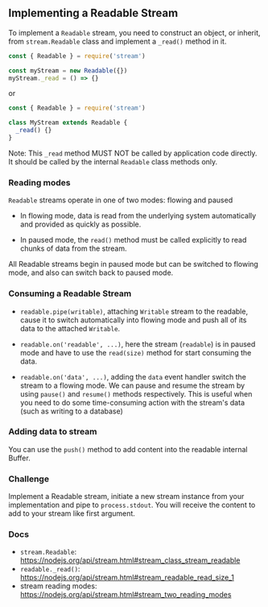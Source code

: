 ## Implementing a Readable Stream

To implement a `Readable` stream, you need to construct an object, or inherit,
from `stream.Readable` class and implement a `_read()` method in it.

```js
const { Readable } = require('stream')

const myStream = new Readable({})
myStream._read = () => {}
```

or

```js
const { Readable } = require('stream')

class MyStream extends Readable {
  _read() {}
}
```

Note: This `_read` method MUST NOT be called by application code directly.
It should be called by the internal `Readable` class methods only.

### Reading modes

`Readable` streams operate in one of two modes: flowing and paused

* In flowing mode, data is read from the underlying system automatically and
  provided as quickly as possible.

* In paused mode, the `read()` method must be called explicitly to read chunks
  of data from the stream.

All Readable streams begin in paused mode but can be switched to flowing mode,
and also can switch back to paused mode.

### Consuming a Readable Stream

* `readable.pipe(writable)`, attaching `Writable` stream to the readable, cause
  it to switch automatically into flowing mode and push all of its data to the
  attached `Writable`.

* `readable.on('readable', ...)`, here the stream (`readable`) is in paused mode
  and have to use the `read(size)` method for start consuming the data.

* `readable.on('data', ...)`, adding the `data` event handler switch the stream
  to a flowing mode. We can pause and resume the stream by using `pause()`
  and `resume()` methods respectively. This is useful when you need to do some
  time-consuming action with the stream's data (such as writing to a database)

### Adding data to stream

You can use the `push()` method to add content into the readable internal Buffer.

### Challenge

Implement a Readable stream, initiate a new stream instance from your implementation
and pipe to `process.stdout`.
You will receive the content to add to your stream like first argument.

### Docs
* `stream.Readable`: https://nodejs.org/api/stream.html#stream_class_stream_readable
* `readable._read()`: https://nodejs.org/api/stream.html#stream_readable_read_size_1
* stream reading modes: https://nodejs.org/api/stream.html#stream_two_reading_modes
